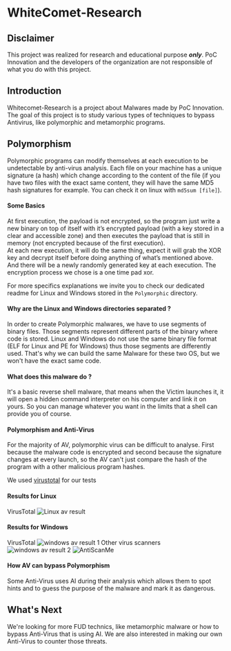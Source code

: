 # WhiteComet-Research

## Disclaimer

This project was realized for research and educational purpose ***only***. PoC Innovation and the developers of the organization are not responsible of what you do with this project.

## Introduction

Whitecomet-Research is a project about Malwares made by PoC Innovation. The goal of this project is to study various types of techniques to bypass Antivirus, like polymorphic and metamorphic programs.

## Polymorphism

Polymorphic programs can modify themselves at each execution to be undetectable by anti-virus analysis. Each file on your machine has a unique signature (a hash) which change according to the content of the file (if you have two files with the exact same content, they will have the same MD5 hash signatures for example. You can check it on linux with `md5sum [file]`). 

#### Some Basics

At first execution, the payload is not encrypted, so the program just write a new binary on top of itself with it’s encrypted payload (with a key stored in a clear and accessible zone) and then executes the payload that is still in memory (not encrypted because of the first execution).  
At each new execution, it will do the same thing, expect it will grab the XOR key and decrypt itself before doing anything of what’s mentioned above. And there will be a newly randomly generated key at each execution. The encryption process we chose is a one time pad xor.

For more specifics explanations we invite you to check our dedicated readme for Linux and Windows stored in the `Polymorphic` directory.

#### Why are the Linux and Windows directories separated ?

In order to create Polymorphic malwares, we have to use segments of binary files. Those segments represent different parts of the binary where code is stored. Linux and Windows do not use the same binary file format (ELF for Linux and PE for Windows) thus those segments are differently used. That's why we can build the same Malware for these two OS, but we won't have the exact same code.

#### What does this malware do ?

It's a basic reverse shell malware, that means when the Victim launches it, it will open a hidden command interpreter on his computer and link it on yours. So you can manage whatever you want in the limits that a shell can provide you of course.

#### Polymorphism and Anti-Virus

For the majority of AV, polymorphic virus can be difficult to analyse. First because the malware code is encrypted and second because the signature changes at every launch, so the AV can't just compare the hash of the program with a other malicious program hashes.

We used [virustotal](https://www.virustotal.com) for our tests

#### Results for Linux
VirusTotal
![Linux av result](https://media.discordapp.net/attachments/553270916570939422/705782405474156624/2020-05-01-160700_1187x817_scrot.png)

#### Results for Windows
VirusTotal
![windows av result 1](https://media.discordapp.net/attachments/553270916570939422/710856571931852840/unknown.png)
Other virus scanners
![windows av result 2](https://media.discordapp.net/attachments/553270916570939422/710895246204207205/unknown.png)
![AntiScanMe](https://media.discordapp.net/attachments/553270916570939422/710888465432051762/UrawXTs2TIph.png)

#### How AV can bypass Polymorphism

Some Anti-Virus uses AI during their analysis which allows them to spot hints and to guess the purpose of the malware and mark it as dangerous.

## What's Next

We're looking for more FUD technics, like metamorphic malware or how to bypass Anti-Virus that is using AI. We are also interested in making our own Anti-Virus to counter those threats.
